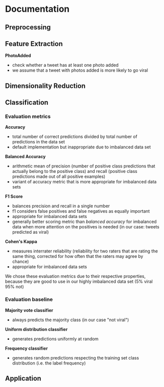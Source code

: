 # Documentation

## Preprocessing

## Feature Extraction
**PhotoAdded**
- check whether a tweet has at least one photo added
- we assume that a tweet with photos added is more likely to go viral

## Dimensionality Reduction

## Classification

### Evaluation metrics
**Accuracy**
- total number of correct predictions divided by total number of predictions in the data set
- default implementation but inappropriate due to imbalanced data set

**Balanced Accuracy**
- arithmetic mean of precision (number of positive class predictions that actually belong to the positive class) and recall (positive class predictions made out of all positive examples)
- variant of accuracy metric that is more appropriate for imbalanced data sets

**F1 Score**
- balances precision and recall in a single number
- f1 considers false positives and false negatives as equally important
- appropriate for imbalanced data sets
- generally better scoring metric than *balanced accuracy* for imbalanced data when more attention on the positives is needed (in our case: tweets predicted as viral)

**Cohen's Kappa**
- measures interrater reliability (reliability for two raters that are rating the same thing, corrected for how often that the raters may agree by chance)
- appropriate for imbalanced data sets

We chose these evaluation metrics due to their respective properties, because they are good to use in our highly imbalanced data set (5% viral 95% not)

### Evaluation baseline
**Majority vote classifier**
- always predicts the majority class (in our case "not viral")

**Uniform distribution classifier**
- generates predictions uniformly at random

**Frequency classifier**
- generates random predictions respecting the training set class distribution (i.e. the label frequency)

## Application
